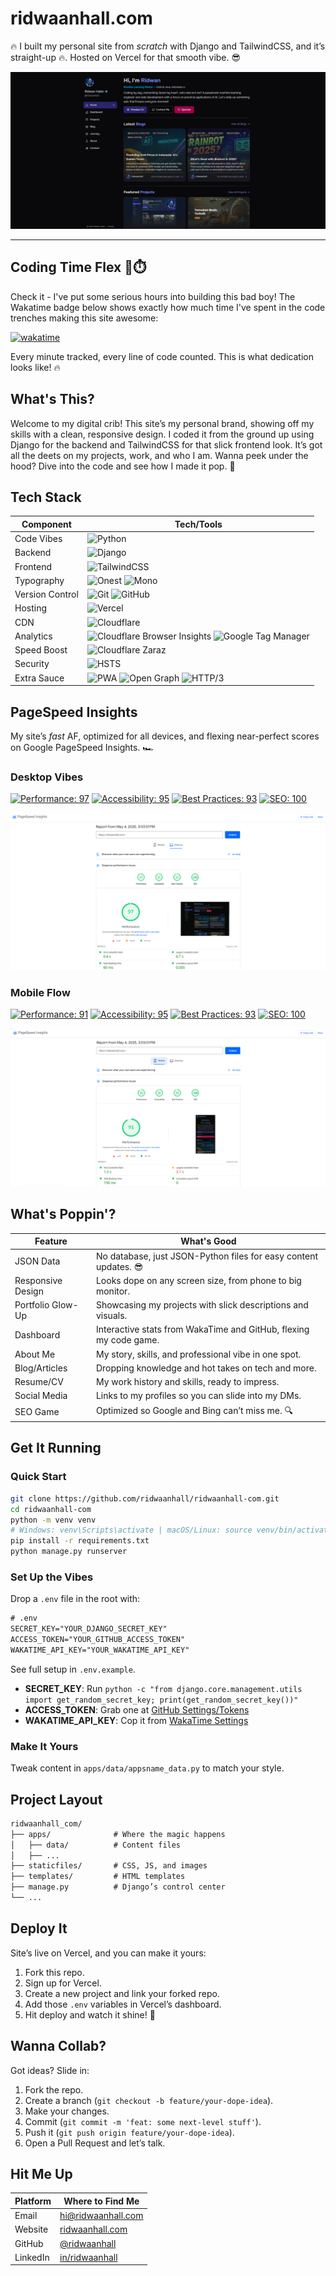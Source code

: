 # ridwaanhall.com

🔥 I built my personal site from *scratch* with Django and TailwindCSS, and it’s straight-up 🔥. Hosted on Vercel for that smooth vibe. 😎

![ridwaanhall](public/ridwaanhall_com.png)

---

## Coding Time Flex 💪⏱️

Check it - I've put some serious hours into building this bad boy! The Wakatime badge below shows exactly how much time I've spent in the code trenches making this site awesome:

[![wakatime](https://wakatime.com/badge/user/018b799e-de53-4f7a-bb65-edc2df9f26d8/project/cc5b6b55-ece5-47ae-b643-512d9d86e93b.svg)](https://wakatime.com/badge/user/018b799e-de53-4f7a-bb65-edc2df9f26d8/project/cc5b6b55-ece5-47ae-b643-512d9d86e93b)

Every minute tracked, every line of code counted. This is what dedication looks like! 🔥

## What's This?

Welcome to my digital crib! This site’s my personal brand, showing off my skills with a clean, responsive design. I coded it from the ground up using Django for the backend and TailwindCSS for that slick frontend look. It’s got all the deets on my projects, work, and who I am. Wanna peek under the hood? Dive into the code and see how I made it pop. 🚀

## Tech Stack

| Component | Tech/Tools |
|-----------|------------|
| Code Vibes | ![Python](https://img.shields.io/badge/-Python-05122A?style=flat&logo=python) |
| Backend | ![Django](https://img.shields.io/badge/-Django-05122A?style=flat&logo=django) |
| Frontend | ![TailwindCSS](https://img.shields.io/badge/-TailwindCSS-05122A?style=flat&logo=tailwindcss) |
| Typography | ![Onest](https://img.shields.io/badge/-Onest-05122A?style=flat&logo=googlefonts) ![Mono](https://img.shields.io/badge/-Mono-05122A?style=flat&logo=googlefonts) |
| Version Control | ![Git](https://img.shields.io/badge/-Git-05122A?style=flat&logo=git) ![GitHub](https://img.shields.io/badge/-GitHub-05122A?style=flat&logo=github) |
| Hosting | ![Vercel](https://img.shields.io/badge/-Vercel-05122A?style=flat&logo=vercel) |
| CDN | ![Cloudflare](https://img.shields.io/badge/-Cloudflare-05122A?style=flat&logo=cloudflare) |
| Analytics | ![Cloudflare Browser Insights](https://img.shields.io/badge/-Cloudflare%20Browser%20Insights-05122A?style=flat&logo=cloudflare) ![Google Tag Manager](https://img.shields.io/badge/-Google%20Tag%20Manager-05122A?style=flat&logo=googletagmanager) |
| Speed Boost | ![Cloudflare Zaraz](https://img.shields.io/badge/-Cloudflare%20Zaraz-05122A?style=flat&logo=cloudflare) |
| Security | ![HSTS](https://img.shields.io/badge/-HSTS-05122A?style=flat&logo=security) |
| Extra Sauce | ![PWA](https://img.shields.io/badge/-PWA-05122A?style=flat&logo=pwa) ![Open Graph](https://img.shields.io/badge/-Open%20Graph-05122A?style=flat&logo=opengraph) ![HTTP/3](https://img.shields.io/badge/-HTTP%2F3-05122A?style=flat&logo=http) |

## PageSpeed Insights

My site’s *fast* AF, optimized for all devices, and flexing near-perfect scores on Google PageSpeed Insights. 🏎️

### Desktop Vibes

[![Performance: 97](https://img.shields.io/badge/Performance-97-success)](https://pagespeed.web.dev/analysis/https-ridwaanhall-com/bubxp8v27w?form_factor=desktop)
[![Accessibility: 95](https://img.shields.io/badge/Accessibility-95-success)](https://pagespeed.web.dev/analysis/https-ridwaanhall-com/bubxp8v27w?form_factor=desktop)
[![Best Practices: 93](https://img.shields.io/badge/Best_Practices-93-success)](https://pagespeed.web.dev/analysis/https-ridwaanhall-com/bubxp8v27w?form_factor=desktop)
[![SEO: 100](https://img.shields.io/badge/SEO-100-success)](https://pagespeed.web.dev/analysis/https-ridwaanhall-com/bubxp8v27w?form_factor=desktop)

![PageSpeed Desktop](public/pagespeed_desktop.png)

### Mobile Flow

[![Performance: 91](https://img.shields.io/badge/Performance-91-success)](https://pagespeed.web.dev/analysis/https-ridwaanhall-com/bubxp8v27w?form_factor=mobile)
[![Accessibility: 95](https://img.shields.io/badge/Accessibility-95-success)](https://pagespeed.web.dev/analysis/https-ridwaanhall-com/bubxp8v27w?form_factor=mobile)
[![Best Practices: 93](https://img.shields.io/badge/Best_Practices-93-success)](https://pagespeed.web.dev/analysis/https-ridwaanhall-com/bubxp8v27w?form_factor=mobile)
[![SEO: 100](https://img.shields.io/badge/SEO-100-success)](https://pagespeed.web.dev/analysis/https-ridwaanhall-com/bubxp8v27w?form_factor=mobile)

![PageSpeed Mobile](public/pagespeed_mobile.png)

## What's Poppin'?

| Feature | What's Good |
|---------|-------------|
| JSON Data | No database, just JSON-Python files for easy content updates. 😎 |
| Responsive Design | Looks dope on any screen size, from phone to big monitor. |
| Portfolio Glow-Up | Showcasing my projects with slick descriptions and visuals. |
| Dashboard | Interactive stats from WakaTime and GitHub, flexing my code game. |
| About Me | My story, skills, and professional vibe in one spot. |
| Blog/Articles | Dropping knowledge and hot takes on tech and more. |
| Resume/CV | My work history and skills, ready to impress. |
| Social Media | Links to my profiles so you can slide into my DMs. |
| SEO Game | Optimized so Google and Bing can’t miss me. 🔍 |

## Get It Running

### Quick Start

```bash
git clone https://github.com/ridwaanhall/ridwaanhall-com.git
cd ridwaanhall-com
python -m venv venv
# Windows: venv\Scripts\activate | macOS/Linux: source venv/bin/activate
pip install -r requirements.txt
python manage.py runserver
```

### Set Up the Vibes

Drop a `.env` file in the root with:

```txt
# .env
SECRET_KEY="YOUR_DJANGO_SECRET_KEY"
ACCESS_TOKEN="YOUR_GITHUB_ACCESS_TOKEN"
WAKATIME_API_KEY="YOUR_WAKATIME_API_KEY"
```

See full setup in `.env.example`.

- **SECRET_KEY**: Run `python -c "from django.core.management.utils import get_random_secret_key; print(get_random_secret_key())"`
- **ACCESS_TOKEN**: Grab one at [GitHub Settings/Tokens](https://github.com/settings/tokens)
- **WAKATIME_API_KEY**: Cop it from [WakaTime Settings](https://wakatime.com/settings/account)

### Make It Yours

Tweak content in `apps/data/appsname_data.py` to match your style.

## Project Layout

```txt
ridwaanhall_com/
├── apps/              # Where the magic happens
│   ├── data/          # Content files
│   ├── ...
├── staticfiles/       # CSS, JS, and images
├── templates/         # HTML templates
├── manage.py          # Django’s control center
└── ...
```

## Deploy It

Site’s live on Vercel, and you can make it yours:

1. Fork this repo.
2. Sign up for Vercel.
3. Create a new project and link your forked repo.
4. Add those `.env` variables in Vercel’s dashboard.
5. Hit deploy and watch it shine! 🌟

## Wanna Collab?

Got ideas? Slide in:

1. Fork the repo.
2. Create a branch (`git checkout -b feature/your-dope-idea`).
3. Make your changes.
4. Commit (`git commit -m 'feat: some next-level stuff'`).
5. Push it (`git push origin feature/your-dope-idea`).
6. Open a Pull Request and let’s talk.

## Hit Me Up

| Platform   | Where to Find Me |
|------------|------------------|
| Email      | [hi@ridwaanhall.com](mailto:hi@ridwaanhall.com) |
| Website    | [ridwaanhall.com](https://ridwaanhall.com) |
| GitHub     | [@ridwaanhall](https://github.com/ridwaanhall) |
| LinkedIn  | [in/ridwaanhall](https://li.ridwaanhall.com) |
